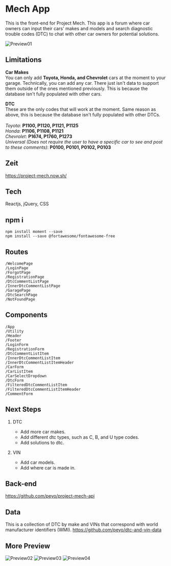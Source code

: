 # Mech App
This is the front-end for Project Mech. This app is a forum where car owners can input their cars' makes and models and search diagnostic trouble codes (DTC) to chat with other car owners for potential solutions.

![Preview01](https://user-images.githubusercontent.com/55764217/82862884-a44db480-9ed5-11ea-9c46-064c8ced7a17.png)

## Limitations
**Car Makes**<br/>
You can only add **Toyota, Honda, and Chevrolet** cars at the moment to your garage. Technically, you can add any car. There just isn't data to support them outside of the ones mentioned previously. This is because the database isn't fully populated with other cars.

**DTC**<br/>
These are the only codes that will work at the moment. Same reason as above, this is because the database isn't fully populated with other DTCs.<br/><br/>
*Toyota*: **P1100, P1120, P1121, P1125**<br/>
*Honda*: **P1106, P1108, P1121**<br/>
*Chevrolet*: **P1674, P1760, P1273**<br/>
*Universal (Does not require the user to have a specific car to see and post to these comments)*: **P0100, P0101, P0102, P0103**

## Zeit
https://project-mech.now.sh/

## Tech
Reactjs, jQuery, CSS

## npm i
```
npm install moment --save
npm install --save @fortawesome/fontawesome-free
```

## Routes

```
/WelcomePage
/LoginPage
/ForgotPage
/RegistrationPage
/DtcCommentListPage
/InnerDtcCommentListPage
/GaragePage
/DtcSearchPage
/NotFoundPage
```

## Components

```
/App
/Utility
/Header
/Footer
/LoginForm
/RegistrationForm
/DtcCommentListItem
/InnerDtcCommentListItem
/InnerDtcCommentListItemHeader
/CarForm
/CarListItem
/CarSelectDropdown
/DtcForm
/FilteredDtcCommentListItem
/FilteredDtcCommentListItemHeader
/CommentForm
```
## Next Steps
1. DTC
    - Add more car makes.
    - Add different dtc types, such as C, B, and U type codes.
    - Add solutions to dtc.
  
2. VIN
    - Add car models.
    - Add where car is made in.

## Back-end
https://github.com/peyo/project-mech-api

## Data
This is a collection of DTC by make and VINs that correspond with world manufacturer identifiers (WMI).
https://github.com/peyo/dtc-and-vin-data

## More Preview

![Preview02](https://user-images.githubusercontent.com/55764217/82862888-a57ee180-9ed5-11ea-9a8d-5f1b36fd8631.png)
![Preview03](https://user-images.githubusercontent.com/55764217/82862891-a6b00e80-9ed5-11ea-9b63-09a935587fa7.png)
![Preview04](https://user-images.githubusercontent.com/55764217/82862896-a879d200-9ed5-11ea-926d-6ee6c07718e0.png)
